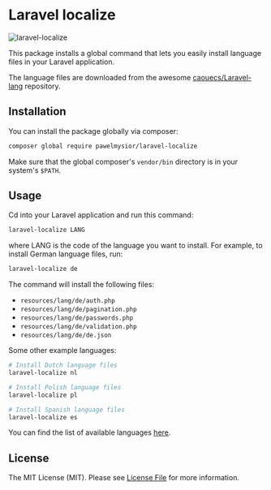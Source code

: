 # Laravel localize

![laravel-localize](https://user-images.githubusercontent.com/11052725/42563180-ddf544da-84fd-11e8-9097-1257cdba58a4.gif)

This package installs a global command that lets you easily install language files in your Laravel application.

The language files are downloaded from the awesome [caouecs/Laravel-lang](https://github.com/caouecs/Laravel-lang) repository.

## Installation

You can install the package globally via composer:

```bash
composer global require pawelmysior/laravel-localize
```

Make sure that the global composer's `vendor/bin` directory is in your system's `$PATH`.

## Usage

Cd into your Laravel application and run this command:

```bash
laravel-localize LANG
```

where LANG is the code of the language you want to install. For example, to install German language files, run:

```bash
laravel-localize de
```

The command will install the following files:

* `resources/lang/de/auth.php`
* `resources/lang/de/pagination.php`
* `resources/lang/de/passwords.php`
* `resources/lang/de/validation.php`
* `resources/lang/de/de.json`

Some other example languages:

```bash
# Install Dutch language files
laravel-localize nl

# Install Polish language files
laravel-localize pl

# Install Spanish language files
laravel-localize es
```

You can find the list of available languages [here](https://github.com/caouecs/Laravel-lang/tree/master/src).

## License

The MIT License (MIT). Please see [License File](LICENSE.md) for more information.
